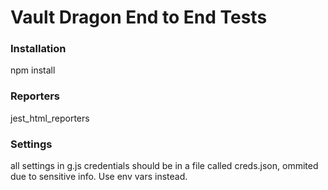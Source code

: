 # Vault Dragon End to End Tests

### Installation

npm install

### Reporters

jest_html_reporters

### Settings

all settings in g.js
credentials should be in a file called creds.json, ommited due to sensitive info. Use env vars instead.
